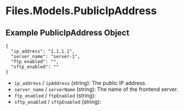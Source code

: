 # Files.Models.PublicIpAddress

## Example PublicIpAddress Object

```
{
  "ip_address": "1.1.1.1",
  "server_name": "server-1",
  "ftp_enabled": "",
  "sftp_enabled": ""
}
```

* `ip_address` / `ipAddress`  (string): The public IP address.
* `server_name` / `serverName`  (string): The name of the frontend server.
* `ftp_enabled` / `ftpEnabled`  (string): 
* `sftp_enabled` / `sftpEnabled`  (string): 
